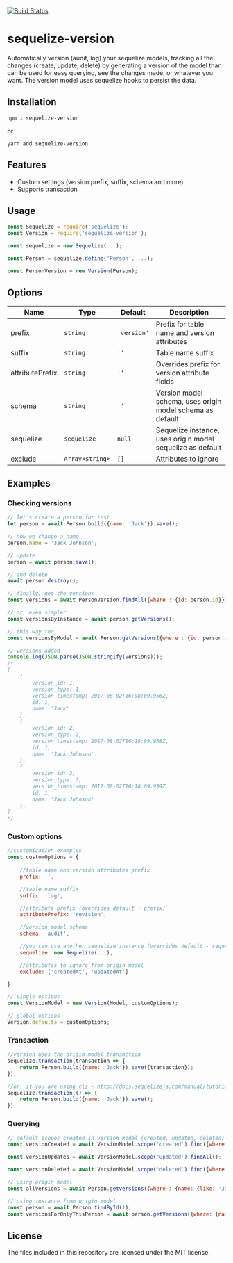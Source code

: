 [![Build Status](https://travis-ci.org/ivmarcos/sequelize-version.svg?branch=master)](https://travis-ci.org/ivmarcos/sequelize-version)

# sequelize-version
Automatically version (audit, log) your sequelize models, tracking all the changes (create, update, delete) by generating a version of the model than can be used for easy
querying, see the changes made, or whatever you want. The version model uses sequelize hooks to persist the data.

## Installation

```shell
npm i sequelize-version
```
or
```shell
yarn add sequelize-version
```
## Features

* Custom settings (version prefix, suffix, schema and more)
* Supports transaction 


## Usage
```js
const Sequelize = require('sequelize');
const Version = require('sequelize-version');

const sequelize = new Sequelize(...);

const Person = sequelize.define('Person', ...);

const PersonVersion = new Version(Person);
```

## Options

|Name            |Type               |Default       |Description
|----------------|-------------------|--------------|--------------------------------
|prefix          | `string`          | `'version'`  | Prefix for table name and version attributes
|suffix          | `string`          | `''`         | Table name suffix
|attributePrefix | `string`          | `''`         | Overrides prefix for version attribute fields
|schema          | `string`          | `''`         | Version model schema, uses origin model schema as default
|sequelize       | `sequelize`       | `null`       | Sequelize instance, uses origin model sequelize as default
|exclude         | `Array<string>`   | `[]`         | Attributes to ignore 

## Examples

### Checking versions
```js
// let's create a person for test
let person = await Person.build({name: 'Jack'}).save();

// now we change a name
person.name = 'Jack Johnson';

// update 
person = await person.save();

// and delete
await person.destroy();

// finally, get the versions
const versions = await PersonVersion.findAll({where : {id: person.id}});

// or, even simpler
const versionsByInstance = await person.getVersions();

// this way too
const versionsByModel = await Person.getVersions({where : {id: person.id}});

// versions added
console.log(JSON.parse(JSON.stringify(versions)));
/*
[
    {
        version_id: 1,
        version_type: 1,
        version_timestamp: 2017-08-02T16:08:09.956Z,
        id: 1,
        name: 'Jack'
    },
    {
        version_id: 2,
        version_type: 2,
        version_timestamp: 2017-08-02T16:18:09.958Z,
        id: 1,
        name: 'Jack Johnson'
    },
    {
        version_id: 3,
        version_type: 3,
        version_timestamp: 2017-08-02T16:18:09.959Z,
        id: 1,
        name: 'Jack Johnson'
    },
]
*/
```
### Custom options
```js
//customization examples
const customOptions = {
    
    //table name and version attributes prefix
    prefix: '', 

    //table name suffix
    suffix: 'log', 

    //attribute prefix (overrides default - prefix)
    attributePrefix: 'revision', 

    //version model schema
    schema: 'audit',

    //you can use another sequelize instance (overrides default - sequelize from origin model)
    sequelize: new Sequelize(...), 

    //attributes to ignore from origin model
    exclude: ['createdAt', 'updatedAt'] 

}

// single options
const VersionModel = new Version(Model, customOptions);

// global options
Version.defaults = customOptions;
```


### Transaction
```js
//version uses the origin model transaction
sequelize.transaction(transaction => {
    return Person.build({name: 'Jack'}).save({transaction});
});

//or, if you are using cls - http://docs.sequelizejs.com/manual/tutorial/transactions.html#automatically-pass-transactions-to-all-queries
sequelize.transaction(() => {
    return Person.build({name: 'Jack'}).save();
})
```

### Querying
```js
// default scopes created in version model (created, updated, deleted)
const versionCreated = await VersionModel.scope('created').find({where: {id: person.id}});

const versionUpdates = await VersionModel.scope('updated').findAll();

const versionDeleted = await VersionModel.scope('deleted').find({where: {id: person.id}});

// using origin model
const allVersions = await Person.getVersions({where : {name: {like: 'Jack%'}}});

// using instance from origin model
const person = await Person.findById(1);
const versionsForOnlyThisPerson = await person.getVersions({where: {name: {like: '%Johnson'}}});
```

## License

The files included in this repository are licensed under the MIT license.
